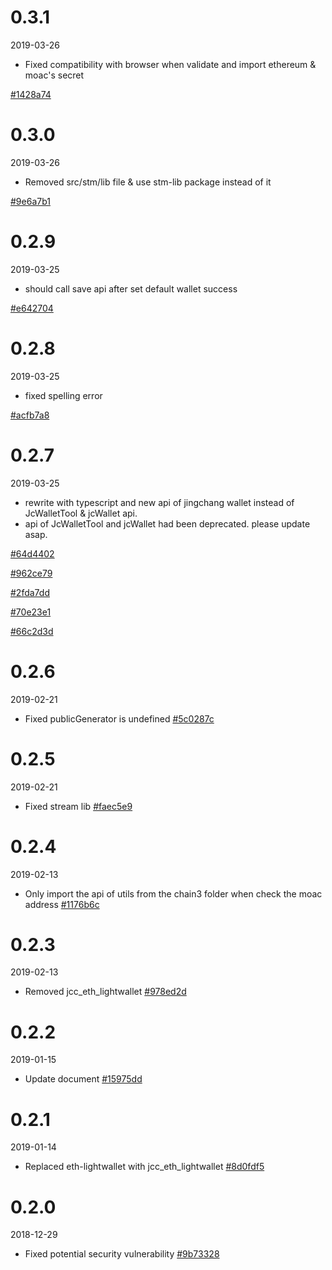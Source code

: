 <!-- markdownlint-disable MD024 -->

# 0.3.1

2019-03-26

- Fixed compatibility with browser when validate and import ethereum & moac's secret

[#1428a74](https://github.com/JCCDex/jcc_wallet/commit/1428a7472870ca0267db98315f8ea3e06ca38291)

# 0.3.0

2019-03-26

- Removed src/stm/lib file & use stm-lib package instead of it

[#9e6a7b1](https://github.com/JCCDex/jcc_wallet/commit/9e6a7b100fee385a7783f9ada810a0d3e009614a)

# 0.2.9

2019-03-25

- should call save api after set default wallet success

[#e642704](https://github.com/JCCDex/jcc_wallet/commit/e6427044336f217fd330e7ff8073edea2e51a020)

# 0.2.8

2019-03-25

- fixed spelling error

[#acfb7a8](https://github.com/JCCDex/jcc_wallet/commit/acfb7a80f56ddc901df676087cc2e8337652f3a2)

# 0.2.7

2019-03-25

- rewrite with typescript and new api of jingchang wallet instead of JcWalletTool & jcWallet api.
- api of JcWalletTool and jcWallet had been deprecated. please update asap.

[#64d4402](https://github.com/JCCDex/jcc_wallet/commit/64d4402c74cd5246d55e541f62ed99566b363851)

[#962ce79](https://github.com/JCCDex/jcc_wallet/commit/962ce799388421f65412067e6d405259b5a10f29)

[#2fda7dd](https://github.com/JCCDex/jcc_wallet/commit/2fda7ddff817537dd1ec1ddf408b86470190e8dd)

[#70e23e1](https://github.com/JCCDex/jcc_wallet/commit/70e23e1c8851c4f81bd11d85206bde332a06ada8)

[#66c2d3d](https://github.com/JCCDex/jcc_wallet/commit/66c2d3da104c16d14fa07af18913a18b6ca80b67)

# 0.2.6

2019-02-21

- Fixed publicGenerator is undefined [#5c0287c](https://github.com/JCCDex/jcc_wallet/commit/e01fd2033944aba26a4ffdbc194015ac865f0e51)

# 0.2.5

2019-02-21

- Fixed stream lib [#faec5e9](https://github.com/JCCDex/jcc_wallet/commit/faec5e974038734d7c523f8babfc988bfe23d2d5)

# 0.2.4

2019-02-13

- Only import the api of utils from the chain3 folder when check the moac address [#1176b6c](https://github.com/JCCDex/jcc_wallet/commit/1176b6c64e3298354a68d210e0d94224211c08d6)

# 0.2.3

2019-02-13

- Removed jcc_eth_lightwallet [#978ed2d](https://github.com/JCCDex/jcc_wallet/commit/978ed2dff972457126e6b5cdedd2da24289c6361)

# 0.2.2

2019-01-15

- Update document [#15975dd](https://github.com/JCCDex/jcc_wallet/commit/ed7736482c412c5e23f5147dfe6e3b91d1994cfc)

# 0.2.1

2019-01-14

- Replaced eth-lightwallet with jcc_eth_lightwallet [#8d0fdf5](https://github.com/JCCDex/jcc_wallet/commit/8d0fdf58c09fcd91f7158cfec7c623c2f30ebbec)

# 0.2.0

2018-12-29

- Fixed potential security vulnerability [#9b73328](https://github.com/JCCDex/jcc_wallet/commit/9b7332869d10eabd26fcae83ad703be8cdcfa2ab)
